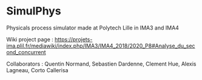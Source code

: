 # SimulPhys
Physicals process simulator made at Polytech Lille in IMA3 and IMA4

Wiki project page : https://projets-ima.plil.fr/mediawiki/index.php/IMA3/IMA4_2018/2020_P8#Analyse_du_second_concurrent

Collaborators : Quentin Normand, Sebastien Dardenne, Clement Hue, Alexis Lagneau, Corto Callerisa
